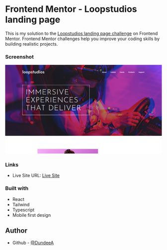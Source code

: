 # Frontend Mentor - Loopstudios landing page

This is my solution to the [Loopstudios landing page challenge](https://www.frontendmentor.io/) on Frontend Mentor. Frontend Mentor challenges help you improve your coding skills by building realistic projects.

### Screenshot

![](./desktop.png)

### Links

- Live Site URL: [Live Site](https://loopstudio-dun.netlify.app)

### Built with

- React
- Tailwind
- Typescript
- Mobile first design

## Author

- Github - [@DundeeA](https://github.com/DundeeA)
